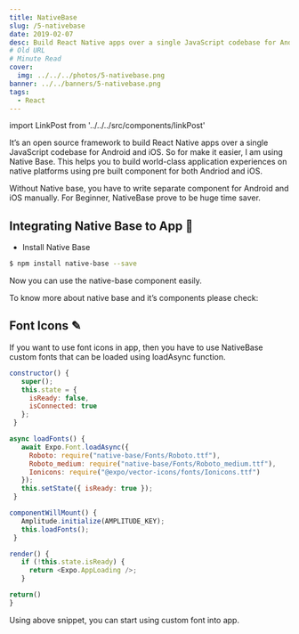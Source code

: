 ```yaml
---
title: NativeBase
slug: /5-nativebase
date: 2019-02-07
desc: Build React Native apps over a single JavaScript codebase for Android and iOS
# Old URL
# Minute Read
cover:
  img: ../../../photos/5-nativebase.png
banner: ../../banners/5-nativebase.png
tags:
  - React
---
```


import LinkPost from '../../../src/components/linkPost'

<p><span class='first-letter'>I</span>t’s an open source framework to build React Native apps over a single JavaScript codebase for Android and iOS. So for make it easier, I am using Native Base. This helps you to build world-class application experiences on native platforms using pre built component for both Andriod and iOS.</p>

Without Native base, you have to write separate component for Android and iOS manually. For Beginner, NativeBase prove to be huge time saver.

## Integrating Native Base to App 🔗

- Install Native Base

```sh
$ npm install native-base --save
```

Now you can use the native-base component easily.

To know more about native base and it’s components please check: <LinkPost href='https://docs.nativebase.io/' name='https://docs.nativebase.io/' />

## Font Icons ✎

If you want to use font icons in app, then you have to use NativeBase custom fonts that can be loaded using loadAsync function.

```js
constructor() {
   super();
   this.state = {
     isReady: false,
     isConnected: true
   };
 }

async loadFonts() {
   await Expo.Font.loadAsync({
     Roboto: require("native-base/Fonts/Roboto.ttf"),
     Roboto_medium: require("native-base/Fonts/Roboto_medium.ttf"),
     Ionicons: require("@expo/vector-icons/fonts/Ionicons.ttf")
   });
   this.setState({ isReady: true });
 }

componentWillMount() {
   Amplitude.initialize(AMPLITUDE_KEY);
   this.loadFonts();
 }

render() {
   if (!this.state.isReady) {
     return <Expo.AppLoading />;
   }

return()
}
```

Using above snippet, you can start using custom font into app.




